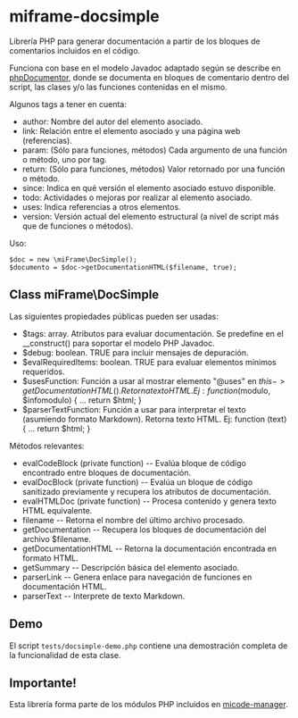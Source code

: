 # miframe-docsimple

Librería PHP para generar documentación a partir de los bloques de comentarios incluidos en el código.

Funciona con base en el modelo Javadoc adaptado según se describe en [phpDocumentor](https://docs.phpdoc.org/guide/guides/docblocks.html), donde se documenta en bloques de comentario dentro del script, las clases y/o las funciones contenidas en el mismo.

Algunos tags a tener en cuenta:

* author: Nombre del autor del elemento asociado.
* link: Relación entre el elemento asociado y una página web (referencias).
* param: (Sólo para funciones, métodos) Cada argumento de una función o método, uno por tag.
* return: (Sólo para funciones, métodos) Valor retornado por una función o método.
* since: Indica en qué versión el elemento asociado estuvo disponible.
* todo: Actividades o mejoras por realizar al elemento asociado.
* uses: Indica referencias a otros elementos.
* version: Versión actual del elemento estructural (a nivel de script más que de funciones o métodos).

Uso:

    $doc = new \miFrame\DocSimple();
    $documento = $doc->getDocumentationHTML($filename, true);

## Class miFrame\DocSimple

Las siguientes propiedades públicas pueden ser usadas:

* $tags: array. Atributos para evaluar documentación. Se predefine en el __construct() para soportar el modelo PHP Javadoc.
* $debug: boolean. TRUE para incluir mensajes de depuración.
* $evalRequiredItems: boolean. TRUE para evaluar elementos mínimos requeridos.
* $usesFunction: Función a usar al mostrar elemento "@uses" en $this->getDocumentationHTML(). Retorna texto HTML. Ej:
      function ($modulo, $infomodulo) { ... return $html; }
* $parserTextFunction: Función a usar para interpretar el texto (asumiendo formato Markdown). Retorna texto HTML. Ej:
      function (text) { ... return $html; }

Métodos relevantes:

* evalCodeBlock (private function) -- Evalúa bloque de código encontrado entre bloques de documentación.
* evalDocBlock (private function) -- Evalúa un bloque de código sanitizado previamente y recupera los atributos de documentación.
* evalHTMLDoc (private function) -- Procesa contenido y genera texto HTML equivalente.
* filename -- Retorna el nombre del último archivo procesado.
* getDocumentation -- Recupera los bloques de documentación del archivo $filename.
* getDocumentationHTML -- Retorna la documentación encontrada en formato HTML.
* getSummary -- Descripción básica del elemento asociado.
* parserLink -- Genera enlace para navegación de funciones en documentación HTML.
* parserText -- Interprete de texto Markdown.

## Demo

El script `tests/docsimple-demo.php` contiene una demostración completa de la funcionalidad de esta clase.

## Importante!

Esta librería forma parte de los módulos PHP incluidos en [micode-manager](https://github.com/jjmejia/micode-manager).
